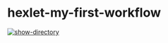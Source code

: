 # hexlet-my-first-workflow

[![show-directory](https://github.com/FredNo94/hexlet-my-first-workflow/actions/workflows/say-hello-world.yml/badge.svg)](https://github.com/FredNo94/hexlet-my-first-workflow/actions/workflows/say-hello-world.yml)
